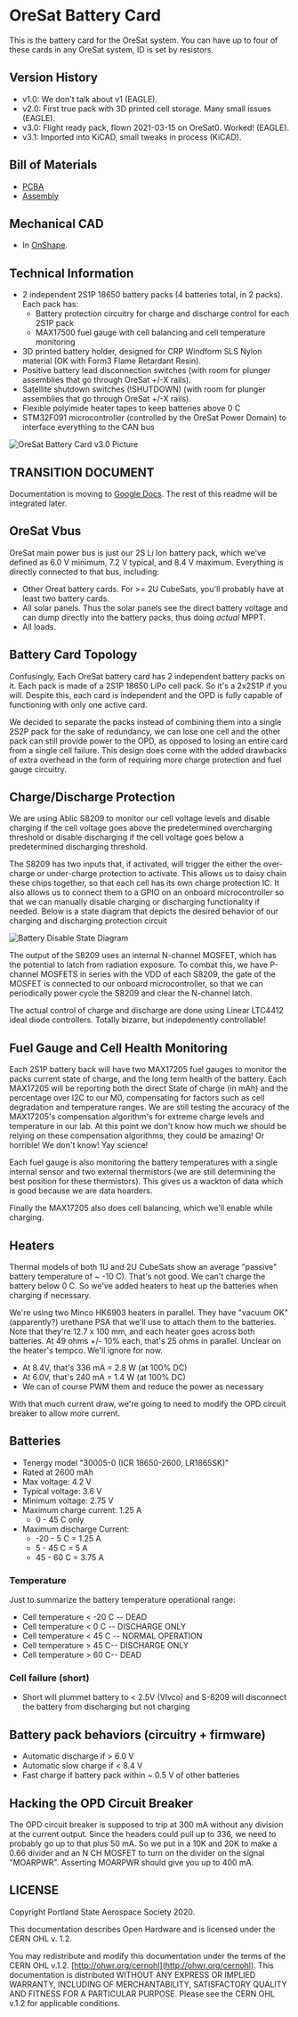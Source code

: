# OreSat Battery Card

This is the battery card for the OreSat system. You can have up to four of these cards in any OreSat system, ID is set by resistors.

## Version History

- v1.0: We don't talk about v1 (EAGLE).
- v2.0: First true pack with 3D printed cell storage. Many small issues (EAGLE).
- v3.0: Flight ready pack, flown 2021-03-15 on OreSat0. Worked! (EAGLE).
- v3.1: Imported into KiCAD, small tweaks in process (KiCAD).

## Bill of Materials

- [PCBA](https://docs.google.com/spreadsheets/d/11vG1kWyrAjmbF5QJM-EhXmvQoF6O47japwYlHF802do/edit#gid=576852939)
- [Assembly](https://docs.google.com/spreadsheets/d/1GmZE2MR5q2XFSR2Y-65dwwPd7tem3i0CEjZBlCLeJBU/edit?usp=sharing)

## Mechanical CAD

- In [OnShape](https://cad.onshape.com/documents/5eda02ab87dc9021603c3619/w/adac4deb8bbe537007a3b153/e/e3b4fa777f54f6382aedf8d8).

## Technical Information

- 2 independent 2S1P 18650 battery packs (4 batteries total, in 2 packs). Each pack has:
   - Battery protection circuitry for charge and discharge control for each 2S1P pack
   - MAX17500 fuel gauge with cell balancing and cell temperature monitoring
- 3D printed battery holder, designed for CRP Windform SLS Nylon material (OK with Form3 Flame Retardant Resin).
- Positive battery lead disconnection switches (with room for plunger assemblies that go through OreSat +/-X rails).
- Satellite shutdown switches (!SHUTDOWN) (with room for plunger assemblies that go through OreSat +/-X rails).
- Flexible polyimide heater tapes to keep batteries above 0 C
- STM32F091 microcontroller (controlled by the OreSat Power Domain) to interface everything to the CAN bus

![OreSat Battery Card v3.0 Picture](https://github.com/oresat/oresat-batteries/blob/master/oresat-battery-card.png)

## TRANSITION DOCUMENT
Documentation is moving to [Google Docs](https://docs.google.com/document/d/1yaPGtJSM5RQG5k7sVpsDxBkVu4CHtm4LMNnisgOaNRg/edit#heading=h.gjdgxs). The rest of this readme will be integrated later.

## OreSat Vbus
OreSat main power bus is just our 2S Li Ion battery pack, which we've defined as 6.0 V minimum, 7.2 V typical, and 8.4 V maximum. Everything is directly connected to that bus, including:

- Other Oreat battery cards. For >= 2U CubeSats, you'll probably have at least two battery cards.
- All solar panels. Thus the solar panels see the direct battery voltage and can dump directly into the battery packs, thus doing _actual_ MPPT.
- All loads.


## Battery Card Topology
Confusingly, Each OreSat battery card has 2 independent battery packs on it. Each pack is made of a 2S1P 18650 LiPo cell pack. So it's a 2x2S1P if you will. Despite this, each card is independent and the OPD is fully capable of functioning with only one active card.

We decided to separate the packs instead of combining them into a single 2S2P pack for the sake of redundancy, we can lose one cell and the other pack can still provide power to the OPD, as opposed to losing an entire card from a single cell failure.  This design does come with the added drawbacks of extra overhead in the form of requiring more charge protection and fuel gauge circuitry.


## Charge/Discharge Protection
We are using Ablic S8209 to monitor our cell voltage levels and disable charging if the cell voltage goes above the predetermined overcharging threshold or disable discharging if the cell voltage goes below a predetermined discharging threshold.

The S8209 has two inputs that, if activated, will trigger the either the over-charge or under-charge protection to activate.  This allows us to daisy chain these chips together, so that each cell has its own charge protection IC.  It also allows us to connect them to a GPIO on an onboard microcontroller so that we can manually disable charging or discharging functionality if needed.  Below is a state diagram that depicts the desired behavior of our charging and discharging protection circuit

![Battery Disable State Diagram](https://github.com/oresat/oresat-batteries/blob/master/docs/OreSat%20Battery%20State%20Diagram.png)

The output of the S8209 uses an internal N-channel MOSFET, which has the potential to latch from radiation exposure.   To combat this, we have P-channel MOSFETS in series with the VDD of each S8209, the gate of the MOSFET is connected to our onboard microcontroller, so that we can periodically power cycle the S8209 and clear the N-channel latch.

The actual control of charge and discharge are done using Linear LTC4412 ideal diode controllers. Totally bizarre, but indepdenently controllable!


## Fuel Gauge and Cell Health Monitoring
Each 2S1P battery back will have two MAX17205 fuel gauges to monitor the packs current state of charge, and the long term health of the battery.  Each MAX17205 will be reporting both the direct State of charge (in mAh) and the percentage over I2C to our M0, compensating for factors such as cell degradation and temperature ranges.  We are still testing the accuracy of the MAX17205's compensation algorithm's for extreme charge levels and temperature in our lab.  At this point we don't know how much we should be relying on these compensation algorithms, they could be amazing! Or horrible! We don't know! Yay science!

Each fuel gauge is also monitoring the battery temperatures with a single internal sensor and two external thermistors (we are still determining the best position for these thermistors).  This gives us a wackton of data which is good because we are data hoarders.

Finally the MAX17205 also does cell balancing, which we'll enable while charging.


## Heaters
Thermal models of both 1U and 2U CubeSats show an average "passive" battery temperature of ~ -10 C). That's not good. We can't charge the battery below 0 C. So we've added heaters to heat up the batteries when charging if necessary.

We're using two Minco HK6903 heaters in parallel. They have "vacuum OK" (apparently?) urethane PSA that we'll use to attach them to the batteries. Note that they're 12.7 x 100 mm, and each heater goes across both batteries. At 49 ohms +/- 10% each, that's 25 ohms in parallel. Unclear on the heater's tempco. We'll ignore for now.

- At 8.4V, that's 336 mA = 2.8 W (at 100% DC)
- At 6.0V, that's 240 mA = 1.4 W (at 100% DC)
- We can of course PWM them and reduce the power as necessary

With that much current draw, we're going to need to modify the OPD circuit breaker to allow more current.


## Batteries

- Tenergy model "30005-0 (ICR 18650-2600, LR1865SK)"
- Rated at 2600 mAh
- Max voltage: 4.2 V
- Typical voltage: 3.6 V
- Minimum voltage: 2.75 V
- Maximum charge current: 1.25 A
   - 0 - 45 C only
- Maximum discharge Current:
   - -20 - 5 C = 1.25 A
   -  5 - 45 C = 5 A
   - 45 - 60 C = 3.75 A

### Temperature

Just to summarize the battery temperature operational range:

- Cell temperature < -20 C -- DEAD
- Cell temperature < 0 C -- DISCHARGE ONLY
- Cell temperature < 45 C -- NORMAL OPERATION
- Cell temperature > 45 C-- DISCHARGE ONLY
- Cell temperature > 60 C-- DEAD

### Cell failure (short)

- Short will plummet battery to < 2.5V (Vlvco) and S-8209 will disconnect the battery from discharging but not charging


## Battery pack behaviors (circuitry + firmware)

- Automatic discharge if > 6.0 V
- Automatic slow charge if < 8.4 V
- Fast charge if battery pack within ~ 0.5 V of other batteries

## Hacking the OPD Circuit Breaker

The OPD circuit breaker is supposed to trip at 300 mA without any division at the current output. Since the headers could pull up to 336, we need to probably go up to that plus 50 mA. So we put in a 10K and 20K to make a 0.66 divider and an N CH MOSFET to turn on the divider on the signal "MOARPWR". Asserting MOARPWR should give you up to 400 mA.

## LICENSE

Copyright Portland State Aerospace Society 2020.

This documentation describes Open Hardware and is licensed under the CERN OHL v. 1.2.

You may redistribute and modify this documentation under the terms of the CERN OHL v.1.2. [http://ohwr.org/cernohl](http://ohwr.org/cernohl). This documentation is distributed WITHOUT ANY EXPRESS OR IMPLIED WARRANTY, INCLUDING OF MERCHANTABILITY, SATISFACTORY QUALITY AND FITNESS FOR A PARTICULAR PURPOSE. Please see the CERN OHL v.1.2 for applicable conditions.

